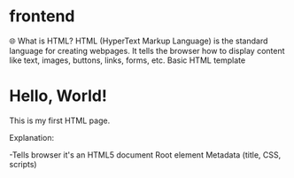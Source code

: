 # frontend
🌐 What is HTML?
HTML (HyperText Markup Language) is the standard language for creating webpages. It tells the browser how to display content like text, images, buttons, links, forms, etc.
Basic HTML template
<!DOCTYPE html>
<html>
  <head>
    <title>My First Page</title>
  </head>
  <body>
    <h1>Hello, World!</h1>
    <p>This is my first HTML page.</p>
  </body>
</html>


Explanation:
<!DOCTYPE html>	-Tells browser it's an HTML5 document
<html>	Root element
<head>	Metadata (title, CSS, scripts)
<title>	Title of the page (shown in tab)
<body>	Content visible to users

🧱 Basic HTML Tags:
<h1> to <h6>	Headings (h1 = largest)
<p>	Paragraph
<br>	Line break (no closing tag)
<hr>	Horizontal line
<strong>	Bold text
<em>	Italic text
